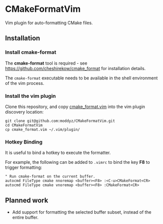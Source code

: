 # CMakeFormatVim

Vim plugin for auto-formatting CMake files.

## Installation

### Install cmake-format 

The **cmake-format** tool is required - see https://github.com/cheshirekow/cmake_format for installation details.

The `cmake-format` executable needs to be available in the shell environment of the vim process.

### Install the vim plugin

Clone this repository, and copy [cmake_format.vim](cmake_format.vim) into the vim plugin discovery location:
```
git clone git@github.com:moddyz/CMakeFormatVim.git
cd CMakeFormatVim
cp cmake_format.vim ~/.vim/plugin/
```

### Hotkey Binding

It is useful to bind a hotkey to execute the formatter.

For example, the following can be added to `.vimrc` to bind the key **F8** to trigger formatting:
```vim
" Run cmake-format on the current buffer.
autocmd FileType cmake nnoremap <buffer><F8> :<C-u>CMakeFormat<CR>
autocmd FileType cmake vnoremap <buffer><F8> :CMakeFormat<CR>
```

## Planned work

- Add support for formatting the selected buffer subset, instead of the entire buffer.
